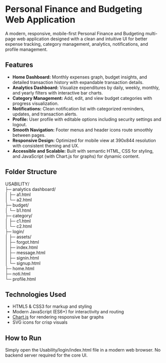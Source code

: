 # Personal Finance and Budgeting Web Application

A modern, responsive, mobile-first Personal Finance and Budgeting multi-page web application designed with a clean and intuitive UI for better expense tracking, category management, analytics, notifications, and profile management.

## Features

- **Home Dashboard:** Monthly expenses graph, budget insights, and detailed transaction history with expandable transaction details.
- **Analytics Dashboard:** Visualize expenditures by daily, weekly, monthly, and yearly filters with interactive bar charts.
- **Category Management:** Add, edit, and view budget categories with progress visualization.
- **Notifications:** Clean notification list with categorized reminders, updates, and transaction alerts.
- **Profile:** User profile with editable options including security settings and logout.
- **Smooth Navigation:** Footer menus and header icons route smoothly between pages.
- **Responsive Design:** Optimized for mobile view at 390x844 resolution with consistent theming and UX.
- **Accessible and Scalable:** Built with semantic HTML, CSS for styling, and JavaScript (with Chart.js for graphs) for dynamic content.

## Folder Structure
USABILITY/<br>
├─ analytics dashboard/<br>
│ ├─ a1.html<br>
│ └─ a2.html<br>
├─ budget/<br>
│ └─ b1.html<br>
├─ category/<br>
│ ├─ c1.html<br>
│ └─ c2.html<br>
├─ login/<br>
│ ├─ assets/<br>
│ ├─ forgot.html<br>
│ ├─ index.html<br>
│ ├─ message.html<br>
│ ├─ signin.html<br>
│ └─ signup.html<br>
├─ home.html<br>
├─ noti.html<br>
└─ profile.html<br>

## Technologies Used

- HTML5 & CSS3 for markup and styling
- Modern JavaScript (ES6+) for interactivity and routing
- [Chart.js](https://www.chartjs.org/) for rendering responsive bar graphs
- SVG icons for crisp visuals

## How to Run

Simply open the Usability/login/index.html file in a modern web browser. No backend server required for the core UI.

